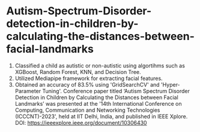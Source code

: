 # Autism-Spectrum-Disorder-detection-in-children-by-calculating-the-distances-between-facial-landmarks
1. Classified a child as autistic or non-autistic using algortihms such as XGBoost, Random Forest, KNN, and Decision Tree.
2. Utilized Mediapipe framework for extracting facial features.
3. Obtained an accuracy of 83.5% using 'GridSearchCV' and 'Hyper-Parameter Tuning'. 
Conference paper titled ‘Autism Spectrum Disorder Detection in Children by Calculating the Distances between Facial Landmarks’ was presented at the '14th International Conference on Computing, Communication and Networking Technologies (ICCCNT)-2023', held at IIT Delhi, India, and published in IEEE Xplore.
DOI: https://ieeexplore.ieee.org/document/10306430
